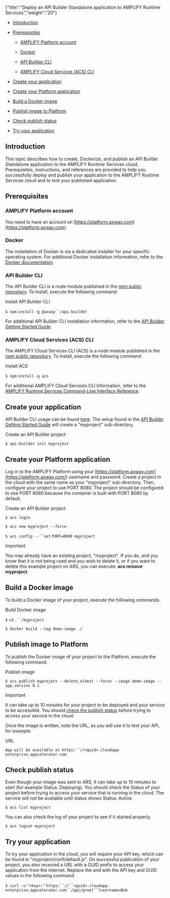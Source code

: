 {"title":"Deploy an API Builder Standalone application to AMPLIFY Runtime Services","weight":"20"}

* [Introduction](#introduction)

* [Prerequisites](#prerequisites)

    * [AMPLIFY Platform account](#amplify-platform-account)

    * [Docker](#docker)

    * [API Builder CLI](#api-builder-cli)

    * [AMPLIFY Cloud Services (ACS) CLI](#amplify-cloud-services-acs-cli)

* [Create your application](#create-your-application)

* [Create your Platform application](#create-your-platform-application)

* [Build a Docker image](#build-a-docker-image)

* [Publish image to Platform](#publish-image-to-platform)

* [Check publish status](#check-publish-status)

* [Try your application](#try-your-application)

## Introduction

This topic describes how to create, Dockerize, and publish an API Builder Standalone application to the AMPLIFY Runtime Services cloud. Prerequisites, instructions, and references are provided to help you successfully deploy and publish your application to the AMPLIFY Runtime Services cloud and to test your published application.

## Prerequisites

### AMPLIFY Platform account

You need to have an account on [https://platform.axway.com](https://platform.axway.com).

### Docker

The installation of Docker is via a dedicated installer for your specific operating system. For additional Docker installation information, refer to the [Docker documentation](https://docs.docker.com/install/).

### API Builder CLI

The API Builder CLI is a node module published in the [npm public repository](https://www.npmjs.com/package/@axway/api-builder). To install, execute the following command:

Install API Builder CLI

`$ npm` `install` `-g @axway``/api-builder`

For additional API Builder CLI installation information, refer to the [API Builder Getting Started Guide](https://wiki.appcelerator.org/display/AB4/API+Builder+Getting+Started+Guide).

### AMPLIFY Cloud Services (ACS) CLI

The AMPLIFY Cloud Services CLI (ACS) is a node module published in the [npm public repository](https://www.npmjs.com/package/@axway/api-builder). To install, execute the following command:

Install ACS

`$ npm` `install` `-g acs`

For additional AMPLIFY Cloud Services CLI information, refer to the [AMPLIFY Runtime Services Command-Line Interface Reference](/docs/appc/AMPLIFY_Runtime_Services/AMPLIFY_Runtime_Services_Guide/AMPLIFY_Runtime_Services_Command-Line_Interface_Reference/).

## Create your application

API Builder CLI usage can be found [here](https://www.npmjs.com/package/@axway/api-builder). The setup found in the [API Builder Getting Started Guide](https://wiki.appcelerator.org/display/AB4/API+Builder+Getting+Started+Guide) will create a "myproject" sub-directory.

Create an API Builder project

`$ api-builder init myproject`

## Create your Platform application

Log in to the AMPLIFY Platform using your [https://platform.axway.com](https://platform.axway.com/) username and password. Create a project in the cloud with the same name as your "myproject" sub-directory. Then, configure your project to use PORT 8080. The project should be configured to use PORT 8080 because the container is built with PORT 8080 by default.

Create an API Builder project

`$ acs login`

`$ acs new myproject --force`

`$ acs config --``set` `PORT=8080 myproject`

Important

You may already have an existing project, "myproject". If you do, and you know that it is not being used and you wish to delete it, or if you want to delete this example project on ARS, you can execute: **acs remove myproject**.

## Build a Docker image

To build a Docker image of your project, execute the following commands.

Build Docker image

`$` `cd` `.``/myproject`

`$ docker build --tag demo-image ./`

## Publish image to Platform

To publish the Docker image of your project to the Platform, execute the following command.

Publish image

`$ acs publish myproject --delete_oldest --force --image demo-image --app_version 0.1`

Important

It can take up to 10 minutes for your project to be deployed and your service to be accessible. You should [check the publish status](#checkpublishstatus) before trying to access your service in the cloud.

Once the image is written, note the URL, as you will use it to test your API, for example:

URL

`App will be available at https:``//<guid>.cloudapp-enterprise.appcelerator.com`

## Check publish status

Even though your image was sent to ARS, it can take up to 10 minutes to start (for example Status: Deploying). You should check the Status of your project before trying to access your service that is running in the cloud. The service will not be available until status shows Status: Active.

`$ acs list myproject`

You can also check the log of your project to see if it started properly.

`$ acs logcat myproject`

## Try your application

To try your application in the cloud, you will require your API key, which can be found in "myproject/conf/default.js". On successful publication of your project, you also received a URL with a GUID prefix to access your application from the Internet. Replace the <key> and <guid> with the API key and GUID values in the following command.

`$ curl -u` `"<key>:"` `https:``//``<guid>.cloudapp-enterprise.appcelerator.com``/api/greet``?username=Bob`

